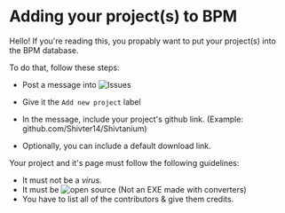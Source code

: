 # Adding your project(s) to BPM
Hello! If you're reading this, you propably want to put your project(s) into the BPM database.

To do that, follow these steps:
- Post a message into ![Issues](https://github.com/Shivter14/BPM/issues)

- Give it the `Add new project` label
- In the message, include your project's github link. (Example: github.com/Shivter14/Shivtanium)
- Optionally, you can include a default download link.

Your project and it's page must follow the following guidelines:
- It must not be a *virus*.
- It must be ![open source](https://opensource.com/resources/what-open-source) (Not an EXE made with converters)
- You have to list all of the contributors & give them credits.
